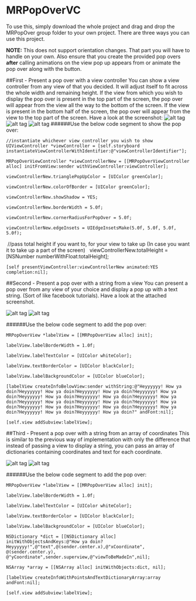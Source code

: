# MRPopOverVC

To use this, simply download the whole project and drag and drop the MRPopOver group folder to your own project.
There are three ways you can use this project. 

**NOTE:** This does not support orientation changes. That part you will have to handle on your own. Also ensure that you create the provided pop overs **after** calling animations on the view pop up appears from or animate the pop over along with the button.

##First - Present a pop over with a view controller
You can show a view controller from any view of that you decided. It will adjust itself to fit across the whole width and 
remaining height. If the view from which you wish to display the pop over is present in the top part of the screen, the pop over will appear from the view all the way to the bottom of the screen. If the view is present in the bottom half of the screen, the pop over will appear from the view to the top part of the screen. Have a look at the screenshot:
![alt tag](http://i.imgur.com/WllEUy0.png) ![alt tag](http://i.imgur.com/gub8IzR.png) ![alt tag](http://i.imgur.com/mQ6X3VE.png) 
######Use the below code segment to show the pop over:
    
    //instantiate whichever view controller you wish to show
    UIViewController *viewController = [self.storyboard instantiateViewControllerWithIdentifier:@"viewControllerIdentifier"];
  
    MRPopOverViewController *viewControllerNew = [[MRPopOverViewController alloc] initFromView:sender withViewController:viewController];
    
    viewControllerNew.trianglePopUpColor = [UIColor greenColor];
    
    viewControllerNew.colorOfBorder = [UIColor greenColor];

    viewControllerNew.showShadow = YES;
    
    viewControllerNew.borderWidth = 5.0f;
    
    viewControllerNew.cornerRadiusForPopOver = 5.0f;
    
    viewControllerNew.edgeInsets = UIEdgeInsetsMake(5.0f, 5.0f, 5.0f, 5.0f);
        
    //pass total height if you want to, for your view to take up (In case you want it to take up a part of the screen)
    viewControllerNew.totalHeight = [NSNumber numberWithFloat:totalHeight];

    [self presentViewController:viewControllerNew animated:YES completion:nil];



##Second - Present a pop over with a string from a view
You can present a pop over from any view of your choice and display a pop up with a text string. (Sort of like facebook tutorials). Have a look at the attached screenshot.

![alt tag](http://i.imgur.com/IXx95SC.png) ![alt tag](http://i.imgur.com/RfcrHtW.png) 

######Use the below code segment to add the pop over:
    
    MRPopOverView *labelView = [[MRPopOverView alloc] init];
    
    labelView.labelBorderWidth = 1.0f;
    
    labelView.labelTextColor = [UIColor whiteColor];
    
    labelView.textBorderColor = [UIColor blackColor];
    
    labelView.labelBackgroundColor = [UIColor blueColor];
    
    [labelView createInfoBelowView:sender withString:@"Heyyyyyy! How ya doin?Heyyyyyy! How ya doin?Heyyyyyy! How ya doin?Heyyyyyy! How ya doin?Heyyyyyy! How ya doin?Heyyyyyy! How ya doin?Heyyyyyy! How ya doin?Heyyyyyy! How ya doin?Heyyyyyy! How ya doin?Heyyyyyy! How ya doin?Heyyyyyy! How ya doin?Heyyyyyy! How ya doin?Heyyyyyy! How ya doin?Heyyyyyy! How ya doin?Heyyyyyy! How ya doin?" andFont:nil];
    
    [self.view addSubview:labelView];

##Third - Present a pop over with a string from an array of coordinates
This is similar to the previous way of implementation with only the difference that instead of passing a view to display a string, you can pass an array of dictionaries containing coordinates and text for each coordinate. 

![alt tag](http://i.imgur.com/Lv1LLzI.png) ![alt tag](http://i.imgur.com/q3oAR3A.png) 

######Use the below code segment to add the pop over:
    
    MRPopOverView *labelView = [[MRPopOverView alloc] init];
    
    labelView.labelBorderWidth = 1.0f;
    
    labelView.labelTextColor = [UIColor whiteColor];
    
    labelView.textBorderColor = [UIColor blackColor];
    
    labelView.labelBackgroundColor = [UIColor blueColor];
    
    NSDictionary *dict = [[NSDictionary alloc] initWithObjectsAndKeys:@"How ya doin?Heyyyyyy!",@"text",@(sender.center.x),@"xCoordinate", @(sender.center.y), @"yCoordinate",sender.superview,@"viewToBeMadeIn",nil];
    
    NSArray *array = [[NSArray alloc] initWithObjects:dict, nil];
    
    [labelView createInfoWithPointsAndTextDictionaryArray:array andFont:nil];

    [self.view addSubview:labelView];

